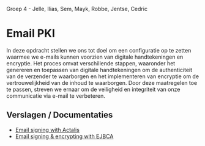 Groep 4 - Jelle, Ilias, Sem, Mayk, Robbe, Jentse, Cedric
# Email PKI
In deze opdracht stellen we ons tot doel om een configuratie op te zetten waarmee we e-mails kunnen voorzien van digitale handtekeningen en encryptie. Het proces omvat verschillende stappen, waaronder het genereren en toepassen van digitale handtekeningen om de authenticiteit van de verzender te waarborgen en het implementeren van encryptie om de vertrouwelijkheid van de inhoud te waarborgen. Door deze maatregelen toe te passen, streven we ernaar om de veiligheid en integriteit van onze communicatie via e-mail te verbeteren.

## Verslagen / Documentaties
- [Email signing with Actalis](./verslagen/mail_signing_actalis.md)
- [Email signing & encrypting with EJBCA](./verslagen/EJBCA_Email_encryption_and_signing.md)
